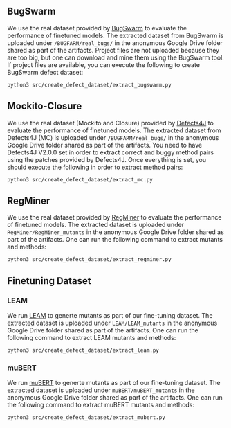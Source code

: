 ## BugSwarm

We use the real dataset provided by [BugSwarm](http://www.bugswarm.org/) to evaluate the performance of finetuned models. The extracted dataset from BugSwarm is uploaded under `/BUGFARM/real_bugs/` in the anonymous Google Drive folder shared as part of the artifacts. Project files are not uploaded because they are too big, but one can download and mine them using the BugSwarm tool. If project files are available, you can execute the following to create BugSwarm defect dataset:

`python3 src/create_defect_dataset/extract_bugswarm.py`

## Mockito-Closure

We use the real dataset (Mockito and Closure) provided by [Defects4J](https://github.com/rjust/defects4j) to evaluate the performance of finetuned models. The extracted dataset from Defects4J (MC) is uploaded under `/BUGFARM/real_bugs/` in the anonymous Google Drive folder shared as part of the artifacts. You need to have Defects4J V2.0.0 set in order to extract correct and buggy method pairs using the patches provided by Defects4J. Once everything is set, you should execute the following in order to extract method pairs:

`python3 src/create_defect_dataset/extract_mc.py`

## RegMiner

We use the real dataset provided by [RegMiner](https://github.com/SongXueZhi/RegMiner) to evaluate the performance of finetuned models. The extracted dataset is uploaded under `RegMiner/RegMiner_mutants` in the anonymous Google Drive folder shared as part of the artifacts. One can run the following command to extract mutants and methods:

`python3 src/create_defect_dataset/extract_regminer.py`


## Finetuning Dataset

### LEAM

We run [LEAM](https://github.com/tianzhaotju/LEAM) to generte mutants as part of our fine-tuning dataset. The extracted dataset is uploaded under `LEAM/LEAM_mutants` in the anonymous Google Drive folder shared as part of the artifacts. One can run the following command to extract LEAM mutants and methods:

`python3 src/create_defect_dataset/extract_leam.py`

### muBERT

We run [muBERT](https://github.com/Ahmedfir/mBERTa) to generte mutants as part of our fine-tuning dataset. The extracted dataset is uploaded under `muBERT/muBERT_mutants` in the anonymous Google Drive folder shared as part of the artifacts. One can run the following command to extract muBERT mutants and methods:

`python3 src/create_defect_dataset/extract_mubert.py`
